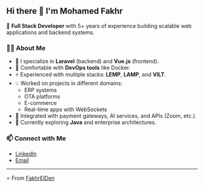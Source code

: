## Hi there 👋 I'm Mohamed Fakhr  

🚀 **Full Stack Developer** with 5+ years of experience building scalable web applications and backend systems.  

### 👨‍💻 About Me
- 🔭 I specialize in **Laravel** (backend) and **Vue.js** (frontend).  
- 🐳 Comfortable with **DevOps tools** like Docker.  
- ⚡ Experienced with multiple stacks: **LEMP**, **LAMP**, and **VILT**.  
- 💡 Worked on projects in different domains:  
  - ERP systems  
  - OTA platforms  
  - E-commerce  
  - Real-time apps with WebSockets  
- 🔌 Integrated with payment gateways, AI services, and APIs (Zoom, etc.).  
- 🌱 Currently exploring **Java** and enterprise architectures.  

### 📫 Connect with Me
- [LinkedIn](https://www.linkedin.com/in/mohamed-fakhr-el-din/)  
- [Email](mailto:mohamedfakhr202@gmail.com)  

---

⭐️ From [FakhrElDen](https://github.com/FakhrElDen)
